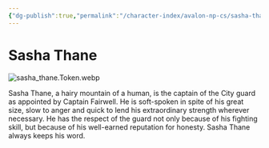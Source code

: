 ```yaml
---
{"dg-publish":true,"permalink":"/character-index/avalon-np-cs/sasha-thane/","title":"Sasha Thane","tags":["JournalEntryPage"],"created":"2025-05-30T19:47:50.000-05:00"}
---
```


# Sasha Thane
![sasha_thane.Token.webp](/img/user/Voidbound%20token%20images/sasha_thane.Token.webp)

Sasha Thane, a hairy mountain of a human, is the captain of the City guard as appointed by Captain Fairwell. He is soft-spoken in spite of his great size, slow to anger and quick to lend his extraordinary strength wherever necessary. He has the respect of the guard not only because of his fighting skill, but because of his well-earned reputation for honesty. Sasha Thane always keeps his word.
